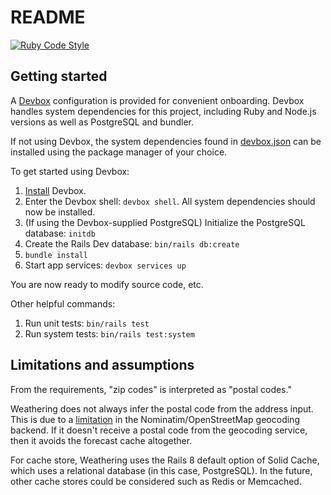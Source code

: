 # README

[![Ruby Code Style](https://img.shields.io/badge/code_style-standard-brightgreen.svg)](https://github.com/standardrb/standard)

## Getting started

A [Devbox](https://www.jetify.com/docs/devbox/) configuration is provided for
convenient onboarding. Devbox handles system dependencies for this project,
including Ruby and Node.js versions as well as PostgreSQL and bundler.

If not using Devbox, the system dependencies found in
[devbox.json](./devbox.json) can be installed using the package manager of your
choice.

To get started using Devbox:
1. [Install](https://www.jetify.com/docs/devbox/installing_devbox/) Devbox.
1. Enter the Devbox shell: `devbox shell`. All system dependencies should now be installed.
1. (If using the Devbox-supplied PostgreSQL) Initialize the PostgreSQL database: `initdb`
1. Create the Rails Dev database: `bin/rails db:create`
1. `bundle install`
1. Start app services: `devbox services up`

You are now ready to modify source code, etc.

Other helpful commands:
1. Run unit tests: `bin/rails test`
1. Run system tests: `bin/rails test:system`

## Limitations and assumptions

From the requirements, "zip codes" is interpreted as "postal codes."

Weathering does not always infer the postal code from the address input. This is
due to a
[limitation](https://nominatim.org/release-docs/latest/customize/Postcodes/) in
the Nominatim/OpenStreetMap geocoding backend. If it doesn't receive a postal
code from the geocoding service, then it avoids the forecast cache altogether.

For cache store, Weathering uses the Rails 8 default option of Solid Cache,
which uses a relational database (in this case, PostgreSQL). In the future,
other cache stores could be considered such as Redis or Memcached.
